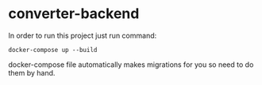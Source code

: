 # converter-backend

In order to run this project just run command:

    docker-compose up --build

docker-compose file automatically makes migrations for you
so need to do them by hand. 
